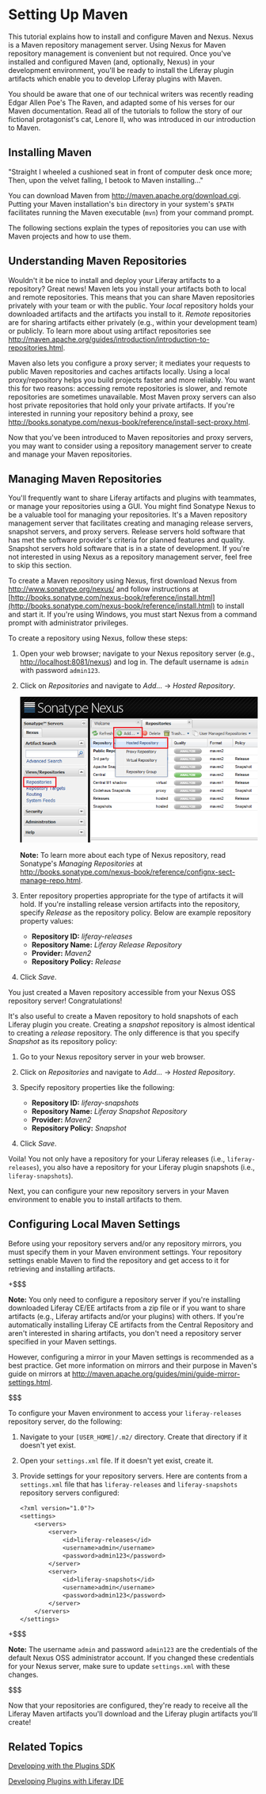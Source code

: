 # Setting Up Maven [](id=setting-up-maven)

This tutorial explains how to install and configure Maven and Nexus. Nexus is a
Maven repository management server. Using Nexus for Maven repository management
is convenient but not required. Once you've installed and configured Maven (and,
optionally, Nexus) in your development environment, you'll be ready to install
the Liferay plugin artifacts which enable you to develop Liferay plugins with
Maven. 

You should be aware that one of our technical writers was recently reading Edgar
Allen Poe's The Raven, and adapted some of his verses for our Maven
documentation. Read all of the tutorials to follow the story of our fictional
protagonist's cat, Lenore II, who was introduced in our introduction to Maven.

## Installing Maven [](id=installing-maven)

"Straight I wheeled a cushioned seat in front of computer desk once more;
Then, upon the velvet falling, I betook to Maven installing..."

You can download Maven from <http://maven.apache.org/download.cgi>. Putting your
Maven installation's `bin` directory in your system's `$PATH` facilitates
running the Maven executable (`mvn`) from your command prompt. 

The following sections explain the types of repositories you can use with Maven
projects and how to use them. 

## Understanding Maven Repositories [](id=understanding-maven-repositories)

Wouldn't it be nice to install and deploy your Liferay artifacts to a
repository? Great news! Maven lets you install your artifacts both to local and
remote repositories. This means that you can share Maven repositories privately
with your team or with the public. Your *local* repository holds your downloaded
artifacts and the artifacts you install to it. *Remote* repositories are for
sharing artifacts either privately (e.g., within your development team) or
publicly. To learn more about using artifact repositories see
<http://maven.apache.org/guides/introduction/introduction-to-repositories.html>. 

Maven also lets you configure a proxy server; it mediates your requests to
public Maven repositories and caches artifacts locally. Using a local
proxy/repository helps you build projects faster and more reliably. You want
this for two reasons: accessing remote repositories is slower, and remote
repositories are sometimes unavailable. Most Maven proxy servers can also host
private repositories that hold only your private artifacts. If you're interested
in running your repository behind a proxy, see
<http://books.sonatype.com/nexus-book/reference/install-sect-proxy.html>. 

Now that you've been introduced to Maven repositories and proxy servers, you may
want to consider using a repository management server to create and manage your
Maven repositories. 

## Managing Maven Repositories [](id=managing-maven-repositories)

You'll frequently want to share Liferay artifacts and plugins with teammates, or
manage your repositories using a GUI. You might find Sonatype Nexus to be a
valuable tool for managing your repositories. It's a Maven repository management
server that facilitates creating and managing release servers, snapshot servers,
and proxy servers. Release servers hold software that has met the software
provider's criteria for planned features and quality. Snapshot servers hold
software that is in a state of development. If you're not interested in using
Nexus as a repository management server, feel free to skip this section. 

To create a Maven repository using Nexus, first download Nexus from
<http://www.sonatype.org/nexus/> and follow instructions at
[http://books.sonatype.com/nexus-book/reference/install.html](http://books.sonatype.com/nexus-book/reference/install.html)
to install and start it. If you're using Windows, you must start Nexus from a
command prompt with administrator privileges.

To create a repository using Nexus, follow these steps: 

1.  Open your web browser; navigate to your Nexus repository server (e.g.,
    <http://localhost:8081/nexus>) and log in. The
    default username is `admin` with password `admin123`. 

2.  Click on *Repositories* and navigate to *Add...* &rarr; *Hosted Repository*. 

    ![Figure 2.20: Adding a repository to hold your Liferay artifacts is easy with Nexus OSS.](../../images/maven-nexus-create-repo.png)

    **Note:** To learn more about each
    type of Nexus repository, read Sonatype's *Managing Repositories* at
    <http://books.sonatype.com/nexus-book/reference/confignx-sect-manage-repo.html>.

3.  Enter repository properties appropriate for the type of artifacts it will
    hold. If you're installing release version artifacts into the repository,
    specify *Release* as the repository policy. Below are example repository
    property values: 
    - **Repository ID:** *liferay-releases*
    - **Repository Name:** *Liferay Release Repository*
    - **Provider:** *Maven2*
    - **Repository Policy:** *Release*

4.  Click *Save*.

You just created a Maven repository accessible from your Nexus OSS repository
server! Congratulations! 

It's also useful to create a Maven repository to hold snapshots of each Liferay
plugin you create. Creating a *snapshot* repository is almost identical to
creating a *release* repository. The only difference is that you specify
*Snapshot* as its repository policy:

1.  Go to your Nexus repository server in your web browser.

2.  Click on *Repositories* and navigate to *Add...* &rarr; *Hosted Repository*.

3.  Specify repository properties like the following:
    - **Repository ID:** *liferay-snapshots*
    - **Repository Name:** *Liferay Snapshot Repository*
    - **Provider:** *Maven2*
    - **Repository Policy:** *Snapshot*

4.  Click *Save*.

Voila! You not only have a repository for your Liferay releases (i.e.,
`liferay-releases`), you also have a repository for your Liferay plugin
snapshots (i.e., `liferay-snapshots`). 

Next, you can configure your new repository servers in your Maven environment to
enable you to install artifacts to them. 

## Configuring Local Maven Settings [](id=configuring-local-maven-settings)

Before using your repository servers and/or any repository mirrors, you must
specify them in your Maven environment settings. Your repository settings enable
Maven to find the repository and get access to it for retrieving and installing
artifacts. 

+$$$

**Note:** You only need to configure a repository server if you're installing
downloaded Liferay CE/EE artifacts from a zip file or if you want to share
artifacts (e.g., Liferay artifacts and/or your plugins) with others. If you're
automatically installing Liferay CE artifacts from the Central Repository and
aren't interested in sharing artifacts, you don't need a repository server
specified in your Maven settings.

However, configuring a mirror in your Maven settings is recommended as a best
practice. Get more information on mirrors and their purpose in Maven's guide on
mirrors at <http://maven.apache.org/guides/mini/guide-mirror-settings.html>. 

$$$

To configure your Maven environment to access your `liferay-releases` repository
server, do the following:

1.  Navigate to your `[USER_HOME]/.m2/` directory. Create that directory if it
    doesn't yet exist. 

2.  Open your `settings.xml` file. If it doesn't yet exist, create it. 

3.  Provide settings for your repository servers. Here are contents from a
    `settings.xml` file that has `liferay-releases` and `liferay-snapshots`
    repository servers configured: 

        <?xml version="1.0"?>
        <settings>
            <servers>
                <server>
                    <id>liferay-releases</id>
                    <username>admin</username>
                    <password>admin123</password>
                </server>
                <server>
                    <id>liferay-snapshots</id>
                    <username>admin</username>
                    <password>admin123</password>
                </server>
            </servers>
        </settings>

+$$$

**Note:** The username `admin` and password `admin123` are the credentials of
the default Nexus OSS administrator account. If you changed these credentials
for your Nexus server, make sure to update `settings.xml` with these changes.

$$$

Now that your repositories are configured, they're ready to receive all the
Liferay Maven artifacts you'll download and the Liferay plugin artifacts you'll
create!

## Related Topics

[Developing with the Plugins SDK](develop/tutorials/-/knowledge_base/6-2/plugins-sdk)

[Developing Plugins with Liferay IDE](develop/tutorials/-/knowledge_base/6-2/liferay-ide)


